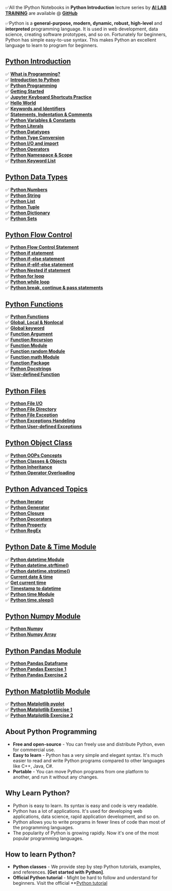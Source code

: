 ✅All the IPython Notebooks in **Python Introduction** lecture series by **[AI LAB TRAINING](https://www.linkedin.com/in/milaanparmar/)** are available @ **[GitHub](https://github.com/Alphaalimamy/python-training.git)**

✅Python is a **general-purpose, modern, dynamic, robust, high-level** and **interpreted** programming language. It is used in web development, data science, creating software prototypes, and so on. Fortunately for beginners, Python has simple easy-to-use syntax. This makes Python an excellent language to learn to program for beginners.

## [Python Introduction](https://github.com/Alphaalimamy/python-training.git)
✅ **[What is Programming?](https://github.com/Alphaalimamy/python-training.git)**  
✅ **[Introduction to Python](https://github.com/Alphaalimamy/python-training.git)**  
✅ **[Python Programming](https://github.com/Alphaalimamy/python-training.git)**  
✅ **[Getting Started](https://github.com/Alphaalimamy/python-training.git)**  
✅ **[Jupyter Keyboard Shortcuts Practice](https://github.com/Alphaalimamy/python-training.git)**  
✅ **[Hello World](https://github.com/Alphaalimamy/python-training.git)**  
✅ **[Keywords and Identifiers](https://github.com/Alphaalimamy/python-training.git)**  
✅ **[Statements, Indentation & Comments](https://github.com/Alphaalimamy/python-training.git)**  
✅ **[Python Variables & Constants](https://github.com/Alphaalimamy/python-training.git)**  
✅ **[Python Literals](https://github.com/Alphaalimamy/python-training.git)**  
✅ **[Python Datatypes](https://github.com/Alphaalimamy/python-training.git)**  
✅ **[Python Type Conversion](https://github.com/Alphaalimamy/python-training.git)**  
✅ **[Python I/O and import](https://github.com/Alphaalimamy/python-training.git)**  
✅ **[Python Operators](https://github.com/Alphaalimamy/python-training.git)**  
✅ **[Python Namespace & Scope](https://github.com/Alphaalimamy/python-training.git)**  
✅ **[Python Keyword List](https://github.com/Alphaalimamy/python-training.git)**  

## [Python Data Types](https://github.com/Alphaalimamy/python-training.git)
✅ **[Python Numbers](https://github.com/Alphaalimamy/python-training.git)**  
✅ **[Python String](https://github.com/Alphaalimamy/python-training.git)**  
✅ **[Python List](https://github.com/Alphaalimamy/python-training.git)**  
✅ **[Python Tuple](https://github.com/Alphaalimamy/python-training.git)**  
✅ **[Python Dictionary](https://github.com/Alphaalimamy/python-training.git)**  
✅ **[Python Sets](https://github.com/Alphaalimamy/python-training.git)**  

## [Python Flow Control](https://github.com/Alphaalimamy/python-training.git)
✅ **[Python Flow Control Statement](https://github.com/Alphaalimamy/python-training.git)**  
✅ **[Python if statement](https://github.com/Alphaalimamy/python-training.git)**  
✅ **[Python if-else statement](https://github.com/Alphaalimamy/python-training.git)**  
✅ **[Python if-elif-else statement](https://github.com/Alphaalimamy/python-training.git)**  
✅ **[Python Nested if statement](https://github.com/Alphaalimamy/python-training.git)**  
✅ **[Python for loop](https://github.com/Alphaalimamy/python-training.git)**  
✅ **[Python while loop](https://github.com/Alphaalimamy/python-training.git)**  
✅ **[Python break, continue & pass statements](https://github.com/Alphaalimamy/python-training.git)**  

## [Python Functions](https://github.com/Alphaalimamy/python-training.git)
✅ **[Python Functions](https://github.com/Alphaalimamy/python-training.git)**  
✅ **[Global, Local & Nonlocal](https://github.com/Alphaalimamy/python-training.git)**  
✅ **[Global keyword](https://github.com/Alphaalimamy/python-training.git)**  
✅ **[Function Argument](https://github.com/Alphaalimamy/python-training.git)**  
✅ **[Function Recursion](https://github.com/Alphaalimamy/python-training.git)**  
✅ **[Function Module](https://github.com/Alphaalimamy/python-training.git)**  
✅ **[Function random Module](https://github.com/Alphaalimamy/python-training.git)**  
✅ **[Function math Module](https://github.com/Alphaalimamy/python-training.git)**  
✅ **[Function Package](https://github.com/Alphaalimamy/python-training.git)**  
✅ **[Python Docstrings](https://github.com/Alphaalimamy/python-training.git)**  
✅ **[User-defined Function](https://github.com/Alphaalimamy/python-training.git)**  

## [Python Files](https://github.com/Alphaalimamy/python-training.git)
✅ **[Python File I/O](https://github.com/Alphaalimamy/python-training.git)**  
✅ **[Python File Directory](https://github.com/Alphaalimamy/python-training.git)**  
✅ **[Python File Exception](https://github.com/Alphaalimamy/python-training.git)**  
✅ **[Python Exceptions Handeling](https://github.com/Alphaalimamy/python-training.git)**  
✅ **[Python User-defined Exceptions](https://github.com/Alphaalimamy/python-training.git)**  

## [Python Object Class](https://github.com/Alphaalimamy/python-training.git)
✅ **[Python OOPs Concepts](https://github.com/Alphaalimamy/python-training.git)**  
✅ **[Python Classes & Objects](https://github.com/Alphaalimamy/python-training.git)**  
✅ **[Python Inheritance](https://github.com/Alphaalimamy/python-training.git)**  
✅ **[Python Operator Overloading](https://github.com/Alphaalimamy/python-training.git)**  

## [Python Advanced Topics](https://github.com/Alphaalimamy/python-training.git)
✅ **[Python Iterator](https://github.com/Alphaalimamy/python-training.git)**  
✅ **[Python Generator](https://github.com/Alphaalimamy/python-training.git)**  
✅ **[Python Closure](https://github.com/Alphaalimamy/python-training.git)**  
✅ **[Python Decorators](https://github.com/Alphaalimamy/python-training.git)**  
✅ **[Python Property](https://github.com/Alphaalimamy/python-training.git)**  
✅ **[Python RegEx](https://github.com/Alphaalimamy/python-training.git)**  

## [Python Date & Time Module](https://github.com/Alphaalimamy/python-training.git)
✅ **[Python datetime Module](https://github.com/Alphaalimamy/python-training.git)**  
✅ **[Python datetime.strftime()](https://github.com/Alphaalimamy/python-training.git)**  
✅ **[Python datetime.strptime()](https://github.com/Alphaalimamy/python-training.git)**  
✅ **[Current date & time](https://github.com/Alphaalimamy/python-training.git)**  
✅ **[Get current time](https://github.com/Alphaalimamy/python-training.git)**  
✅ **[Timestamp to datetime](https://github.com/Alphaalimamy/python-training.git)**  
✅ **[Python time Module](https://github.com/Alphaalimamy/python-training.git)**  
✅ **[Python time.sleep()](https://github.com/Alphaalimamy/python-training.git)**  

## [Python Numpy Module](https://github.com/Alphaalimamy/python-training.git)
✅ **[Python Numpy](https://github.com/Alphaalimamy/python-training.git)**  
✅ **[Python Numpy Array](https://github.com/Alphaalimamy/python-training.git)**  

## [Python Pandas Module](https://github.com/Alphaalimamy/python-training.git)
✅ **[Python Pandas Dataframe](https://github.com/Alphaalimamy/python-training.git)**  
✅ **[Python Pandas Exercise 1](https://github.com/Alphaalimamy/python-training.git)**  
✅ **[Python Pandas Exercise 2](https://github.com/Alphaalimamy/python-training.git)**  

## [Python Matplotlib Module](https://github.com/Alphaalimamy/python-training.git)
✅ **[Python Matplotlib pyplot](https://github.com/Alphaalimamy/python-training.git)**  
✅ **[Python Matplotlib Exercise 1](https://github.com/Alphaalimamy/python-training.git)**  
✅ **[Python Matplotlib Exercise 2](https://github.com/Alphaalimamy/python-training.git)**  

## About Python Programming
- **Free and open-source** - You can freely use and distribute Python, even for commercial use.
- **Easy to learn** - Python has a very simple and elegant syntax. It's much easier to read and write Python programs compared to other languages like C++, Java, C#.
- **Portable** - You can move Python programs from one platform to another, and run it without any changes.

## Why Learn Python?
* Python is easy to learn. Its syntax is easy and code is very readable.
* Python has a lot of applications. It's used for developing web applications, data science, rapid application development, and so on.
* Python allows you to write programs in fewer lines of code than most of the programming languages.
* The popularity of Python is growing rapidly. Now it's one of the most popular programming languages.

## How to learn Python?
* **Python classes** - We provide step by step Python tutorials, examples, and references. **[Get started with Python]**.
* **Official Python tutorial** - Might be hard to follow and understand for beginners. Visit the official **[Python tutorial](https://docs.python.org/)
